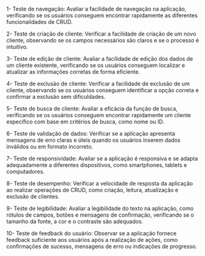 1- Teste de navegação: Avaliar a facilidade de navegação na aplicação, verificando se os usuários conseguem encontrar rapidamente as diferentes funcionalidades de CRUD.

2- Teste de criação de cliente: Verificar a facilidade de criação de um novo cliente, observando se os campos necessários são claros e se o processo é intuitivo.

3- Teste de edição de cliente: Avaliar a facilidade de edição dos dados de um cliente existente, verificando se os usuários conseguem localizar e atualizar as informações corretas de forma eficiente.

4- Teste de exclusão de cliente: Verificar a facilidade de exclusão de um cliente, observando se os usuários conseguem identificar a opção correta e confirmar a exclusão sem dificuldades.

5- Teste de busca de cliente: Avaliar a eficácia da função de busca, verificando se os usuários conseguem encontrar rapidamente um cliente específico com base em critérios de busca, como nome ou ID.

6- Teste de validação de dados: Verificar se a aplicação apresenta mensagens de erro claras e úteis quando os usuários inserem dados inválidos ou em formato incorreto.

7- Teste de responsividade: Avaliar se a aplicação é responsiva e se adapta adequadamente a diferentes dispositivos, como smartphones, tablets e computadores.

8- Teste de desempenho: Verificar a velocidade de resposta da aplicação ao realizar operações de CRUD, como criação, leitura, atualização e exclusão de clientes.

9- Teste de legibilidade: Avaliar a legibilidade do texto na aplicação, como rótulos de campos, botões e mensagens de confirmação, verificando se o tamanho da fonte, a cor e o contraste são adequados.

10- Teste de feedback do usuário: Observar se a aplicação fornece feedback suficiente aos usuários após a realização de ações, como confirmações de sucesso, mensagens de erro ou indicações de progresso.
